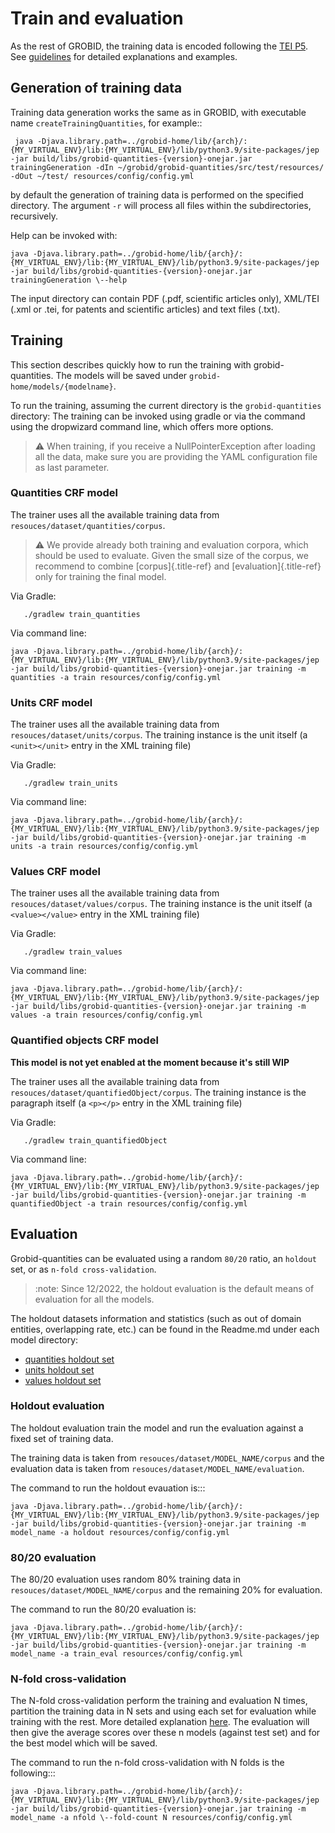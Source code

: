 # Train and evaluation

As the rest of GROBID, the training data is encoded following the [TEI P5](http://www.tei-c.org/Guidelines/P5). 
See [guidelines](guidelines.md) for detailed explanations and examples.

## Generation of training data

Training data generation works the same as in GROBID, with executable name `createTrainingQuantities`, for example::

```shell
 java -Djava.library.path=../grobid-home/lib/{arch}/:{MY_VIRTUAL_ENV}/lib:{MY_VIRTUAL_ENV}/lib/python3.9/site-packages/jep -jar build/libs/grobid-quantities-{version}-onejar.jar trainingGeneration -dIn ~/grobid/grobid-quantities/src/test/resources/ -dOut ~/test/ resources/config/config.yml
```

by default the generation of training data is performed on the specified directory. 
The argument `-r` will process all files within the subdirectories, recursively.

Help can be invoked with:

```shell
java -Djava.library.path=../grobid-home/lib/{arch}/:{MY_VIRTUAL_ENV}/lib:{MY_VIRTUAL_ENV}/lib/python3.9/site-packages/jep -jar build/libs/grobid-quantities-{version}-onejar.jar trainingGeneration \--help
```

The input directory can contain PDF (.pdf, scientific articles only), XML/TEI (.xml or .tei, for patents and scientific articles) and text files (.txt).

## Training

This section describes quickly how to run the training with grobid-quantities. 
The models will be saved under `grobid-home/models/{modelname}`.

To run the training, assuming the current directory is the `grobid-quantities` directory:
The training can be invoked using gradle or via the command using the dropwizard command line, which offers more options.

> :warning: When training, if you receive a NullPointerException after loading all the data, make sure you are providing the YAML configuration file as last parameter.


### Quantities CRF model

The trainer uses all the available training data from `resouces/dataset/quantities/corpus`.

> :warning: We provide already both training and evaluation corpora, which should be used to evaluate. Given the small size of the corpus, we recommend to combine [corpus]{.title-ref} and [evaluation]{.title-ref} only for training the final model.


Via Gradle: 

```shell
   ./gradlew train_quantities
```

Via command line:

```shell
java -Djava.library.path=../grobid-home/lib/{arch}/:{MY_VIRTUAL_ENV}/lib:{MY_VIRTUAL_ENV}/lib/python3.9/site-packages/jep -jar build/libs/grobid-quantities-{version}-onejar.jar training -m quantities -a train resources/config/config.yml
```

### Units CRF model

The trainer uses all the available training data from `resouces/dataset/units/corpus`. 
The training instance is the unit itself (a `<unit></unit>` entry in the XML training file)

Via Gradle:

```shell 
   ./gradlew train_units
```

Via command line:

```shell
java -Djava.library.path=../grobid-home/lib/{arch}/:{MY_VIRTUAL_ENV}/lib:{MY_VIRTUAL_ENV}/lib/python3.9/site-packages/jep -jar build/libs/grobid-quantities-{version}-onejar.jar training -m units -a train resources/config/config.yml
```

### Values CRF model

The trainer uses all the available training data from `resouces/dataset/values/corpus`. 
The training instance is the unit itself (a `<value></value>` entry in the XML training file)

Via Gradle: 

```shell
   ./gradlew train_values
```

Via command line:

```shell
java -Djava.library.path=../grobid-home/lib/{arch}/:{MY_VIRTUAL_ENV}/lib:{MY_VIRTUAL_ENV}/lib/python3.9/site-packages/jep -jar build/libs/grobid-quantities-{version}-onejar.jar training -m values -a train resources/config/config.yml
```

### Quantified objects CRF model

**This model is not yet enabled at the moment because it\'s still WIP**

The trainer uses all the available training data from `resouces/dataset/quantifiedObject/corpus`. 
The training instance is the paragraph itself (a `<p></p>` entry in the XML training file)

Via Gradle:

```shell
   ./gradlew train_quantifiedObject
```

Via command line:

```shell
java -Djava.library.path=../grobid-home/lib/{arch}/:{MY_VIRTUAL_ENV}/lib:{MY_VIRTUAL_ENV}/lib/python3.9/site-packages/jep -jar build/libs/grobid-quantities-{version}-onejar.jar training -m quantifiedObject -a train resources/config/config.yml
```

## Evaluation

Grobid-quantities can be evaluated using a random `80/20` ratio, an `holdout` set, or as `n-fold cross-validation`.

> :note: Since 12/2022, the holdout evaluation is the default means of evaluation for all the models.

The holdout datasets information and statistics (such as out of domain entities, overlapping rate, etc.) can be found in the Readme.md under each model directory:

- [quantities holdout set](https://github.com/kermitt2/grobid-quantities/tree/master/resources/dataset/quantities/readme.md)
- [units holdout set](https://github.com/kermitt2/grobid-quantities/tree/master/resources/dataset/units/readme.md)
- [values holdout set](https://github.com/kermitt2/grobid-quantities/tree/master/resources/dataset/values/readme.md)

### Holdout evaluation

The holdout evaluation train the model and run the evaluation against a fixed set of training data.

The training data is taken from `resouces/dataset/MODEL_NAME/corpus` and  the evaluation data is taken from `resouces/dataset/MODEL_NAME/evaluation`.

The command to run the holdout evauation is:::

```shell
java -Djava.library.path=../grobid-home/lib/{arch}/:{MY_VIRTUAL_ENV}/lib:{MY_VIRTUAL_ENV}/lib/python3.9/site-packages/jep -jar build/libs/grobid-quantities-{version}-onejar.jar training -m model_name -a holdout resources/config/config.yml
```

### 80/20 evaluation

The 80/20 evaluation uses random 80% training data in `resouces/dataset/MODEL_NAME/corpus` and the remaining 20% for evaluation.

The command to run the 80/20 evaluation is: 

```shell
java -Djava.library.path=../grobid-home/lib/{arch}/:{MY_VIRTUAL_ENV}/lib:{MY_VIRTUAL_ENV}/lib/python3.9/site-packages/jep -jar build/libs/grobid-quantities-{version}-onejar.jar training -m model_name -a train_eval resources/config/config.yml
```

### N-fold cross-validation

The N-fold cross-validation perform the training and evaluation N times, partition the training data in N sets and using each set for evaluation while training with the rest. More detailed explanation [here](https://en.wikipedia.org/wiki/Cross-validation_(statistics)). 
The evaluation will then give the average scores over these n models (against test set) and for the best model which will be saved.

The command to run the n-fold cross-validation with N folds is the following:::

```shell
java -Djava.library.path=../grobid-home/lib/{arch}/:{MY_VIRTUAL_ENV}/lib:{MY_VIRTUAL_ENV}/lib/python3.9/site-packages/jep -jar build/libs/grobid-quantities-{version}-onejar.jar training -m model_name -a nfold \--fold-count N resources/config/config.yml
```
